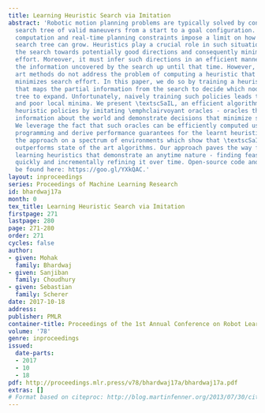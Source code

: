 ```yaml
---
title: Learning Heuristic Search via Imitation
abstract: 'Robotic motion planning problems are typically solved by constructing a
  search tree of valid maneuvers from a start to a goal configuration. Limited onboard
  computation and real-time planning constraints impose a limit on how large this
  search tree can grow. Heuristics play a crucial role in such situations by guiding
  the search towards potentially good directions and consequently minimizing search
  effort. Moreover, it must infer such directions in an efficient manner using only
  the information uncovered by the search up until that time. However, state of the
  art methods do not address the problem of computing a heuristic that \emphexplicitly
  minimizes search effort. In this paper, we do so by training a heuristic policy
  that maps the partial information from the search to decide which node of the search
  tree to expand. Unfortunately, naively training such policies leads to slow convergence
  and poor local minima. We present \textscSaIL, an efficient algorithm that trains
  heuristic policies by imitating \emphclairvoyant oracles - oracles that have full
  information about the world and demonstrate decisions that minimize search effort.
  We leverage the fact that such oracles can be efficiently computed using dynamic
  programming and derive performance guarantees for the learnt heuristic. We validate
  the approach on a spectrum of environments which show that \textscSaIL consistently
  outperforms state of the art algorithms. Our approach paves the way forward for
  learning heuristics that demonstrate an anytime nature - finding feasible solutions
  quickly and incrementally refining it over time. Open-source code and details can
  be found here: https://goo.gl/YXkQAC.'
layout: inproceedings
series: Proceedings of Machine Learning Research
id: bhardwaj17a
month: 0
tex_title: Learning Heuristic Search via Imitation
firstpage: 271
lastpage: 280
page: 271-280
order: 271
cycles: false
author:
- given: Mohak
  family: Bhardwaj
- given: Sanjiban
  family: Choudhury
- given: Sebastian
  family: Scherer
date: 2017-10-18
address: 
publisher: PMLR
container-title: Proceedings of the 1st Annual Conference on Robot Learning
volume: '78'
genre: inproceedings
issued:
  date-parts:
  - 2017
  - 10
  - 18
pdf: http://proceedings.mlr.press/v78/bhardwaj17a/bhardwaj17a.pdf
extras: []
# Format based on citeproc: http://blog.martinfenner.org/2013/07/30/citeproc-yaml-for-bibliographies/
---
```


